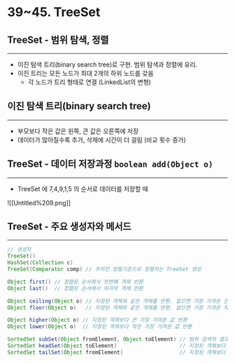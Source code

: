 # 39~45. TreeSet

## TreeSet - 범위 탐색, 정렬

---

- 이진 탐색 트리(binary search tree)로 구현. 범위 탐색과 정렬에 유리.
- 이진 트리는 모든 노드가 최대 2개의 하위 노드를 갖음
    - 각 노드가 트리 형태로 연결 (LinkedList의 변형)

## 이진 탐색 트리(binary search tree)

---

- 부모보다 작은 값은 왼쪽, 큰 값은 오른쪽에 저장
- 데이터가 많아질수록 추가, 삭제에 시간이 더 걸림 (비교 횟수 증가)

## TreeSet - 데이터 저장과정 `boolean add(Object o)`

---

- TreeSet 에 7,4,9,1,5 의 순서로 데이터를 저장할 때

![[Untitled%209.png]]
## TreeSet - 주요 생성자와 메서드

---

```java
// 생성자
TreeSet()
HashSet(Collection c)
TreeSet(Comparator comp) // 주어진 정렬기준으로 정렬하는 TreeSet 생성

Object first() // 정렬된 순서에서 첫번째 객체 반환
Object last()  // 정렬된 순서에서 마지막 객체 반환

Object ceiling(Object o) // 지정된 객체와 같은 객체를 반환. 없으면 가장 가까운 큰 값 반환
Object floor(Object o)   // 지정된 객체와 같은 객체를 반환. 없으면 가장 가까운 작은 값 반환

Object higher(Object o) // 지정된 객체보다 큰 가장 가까운 값 반환
Object lower(Object o)  // 지정된 객체보다 작은 가장 가까운 값 반환

SortedSet subSet(Object fromElement, Object toElement) // 범위 검색의 결과 반환
SortedSet headSet(Object toElement)                    // 지정된 객체보다 작은 객체들
SortedSet tailSet(Object fromElement)                  // 지정된 객체보다 큰 객체들
```